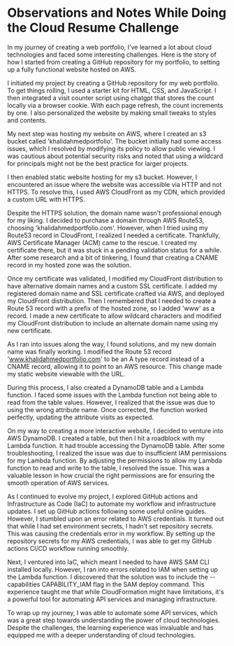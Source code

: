 # Observations and Notes While Doing the Cloud Resume Challenge

In my journey of creating a web portfolio, I've learned a lot about cloud technologies and faced some interesting challenges. Here is the story of how I started from creating a GitHub repository for my portfolio, to setting up a fully functional website hosted on AWS.

I initiated my project by creating a GitHub repository for my web portfolio. To get things rolling, I used a starter kit for HTML, CSS, and JavaScript. I then integrated a visit counter script using chatgpt that stores the count locally via a browser cookie. With each page refresh, the count increments by one. I also personalized the website by making small tweaks to styles and contents.

My next step was hosting my website on AWS, where I created an s3 bucket called 'khalidahmedportfolio'. The bucket initially had some access issues, which I resolved by modifying its policy to allow public viewing. I was cautious about potential security risks and noted that using a wildcard for principals might not be the best practice for larger projects.

I then enabled static website hosting for my s3 bucket. However, I encountered an issue where the website was accessible via HTTP and not HTTPS. To resolve this, I used AWS CloudFront as my CDN, which provided a custom URL with HTTPS.

Despite the HTTPS solution, the domain name wasn't professional enough for my liking. I decided to purchase a domain through AWS Route53, choosing 'khalidahmedportfolio.com'. However, when I tried using my Route53 record in CloudFront, I realized I needed a certificate. Thankfully, AWS Certificate Manager (ACM) came to the rescue. I created my certificate there, but it was stuck in a pending validation status for a while. After some research and a bit of tinkering, I found that creating a CNAME record in my hosted zone was the solution.

Once my certificate was validated, I modified my CloudFront distribution to have alternative domain names and a custom SSL certificate. I added my registered domain name and SSL certificate crafted via AWS, and deployed my CloudFront distribution. Then I remembered that I needed to create a Route 53 record with a prefix of the hosted zone, so I added 'www' as a record. I made a new certificate to allow wildcard characters and modified my CloudFront distribution to include an alternate domain name using my new certificate.

As I ran into issues along the way, I found solutions, and my new domain name was finally working. I modified the Route 53 record 'www.khalidahmedportfolio.com' to be an A type record instead of a CNAME record, allowing it to point to an AWS resource. This change made my static website viewable with the URL.

During this process, I also created a DynamoDB table and a Lambda function. I faced some issues with the Lambda function not being able to read from the table values. However, I realized that the issue was due to using the wrong attribute name. Once corrected, the function worked perfectly, updating the attribute visits as expected.

On my way to creating a more interactive website, I decided to venture into AWS DynamoDB. I created a table, but then I hit a roadblock with my Lambda function. It had trouble accessing the DynamoDB table. After some troubleshooting, I realized the issue was due to insufficient IAM permissions for my Lambda function. By adjusting the permissions to allow my Lambda function to read and write to the table, I resolved the issue. This was a valuable lesson in how crucial the right permissions are for ensuring the smooth operation of AWS services.

As I continued to evolve my project, I explored GitHub actions and Infrastructure as Code (IaC) to automate my workflow and infrastructure updates. I set up GitHub actions following some useful online guides. However, I stumbled upon an error related to AWS credentials. It turned out that while I had set environment secrets, I hadn't set repository secrets. This was causing the credentials error in my workflow. By setting up the repository secrets for my AWS credentials, I was able to get my GitHub actions CI/CD workflow running smoothly.

Next, I ventured into IaC, which meant I needed to have AWS SAM CLI installed locally. However, I ran into errors related to IAM when setting up the Lambda function. I discovered that the solution was to include the --capabilities CAPABILITY_IAM flag in the SAM deploy command. This experience taught me that while CloudFormation might have limitations, it's a powerful tool for automating API services and managing infrastructure.

To wrap up my journey, I was able to automate some API services, which was a great step towards understanding the power of cloud technologies. Despite the challenges, the learning experience was invaluable and has equipped me with a deeper understanding of cloud technologies.